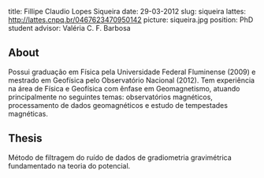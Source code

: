 title: Fillipe Claudio Lopes Siqueira
date: 29-03-2012
slug: siqueira
lattes: http://lattes.cnpq.br/0467623470950142
picture: siqueira.jpg
position: PhD student
advisor: Valéria C. F. Barbosa

## About

Possui graduação em Física pela Universidade Federal Fluminense (2009) e
mestrado em Geofísica pelo Observatório Nacional (2012). Tem experiência na
área de Física e Geofísica com ênfase em Geomagnetismo, atuando principalmente
no seguintes temas: observatórios magnéticos, processamento de dados
geomagnéticos e estudo de tempestades magnéticas.

## Thesis

Método de filtragem do ruído de dados de gradiometria gravimétrica fundamentado
na teoria do potencial.
